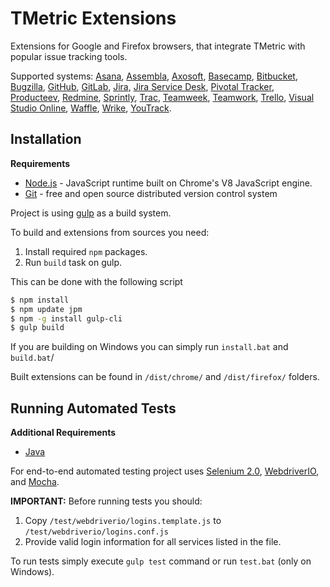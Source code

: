 # TMetric Extensions
Extensions for Google and Firefox browsers, that integrate TMetric with popular issue tracking tools.

Supported systems: [Asana](https://asana.com/), [Assembla](https://www.assembla.com/), [Axosoft](https://www.axosoft.com/), [Basecamp](https://basecamp.com/), [Bitbucket](https://bitbucket.org/), [Bugzilla](https://www.bugzilla.org/), [GitHub](https://github.com/), [GitLab](https://gitlab.com/), [Jira](https://www.atlassian.com/software/jira), [Jira Service Desk](https://www.atlassian.com/software/jira/service-desk), [Pivotal Tracker](https://www.pivotaltracker.com/), [Producteev](https://www.producteev.com/), [Redmine](https://www.redmine.org/), [Sprintly](https://sprint.ly/), [Trac](http://trac.edgewall.org/), [Teamweek](https://teamweek.com/), [Teamwork](https://www.teamwork.com/), [Trello](https://trello.com/), [Visual Studio Online](https://www.visualstudio.com/), [Waffle](https://waffle.io/), [Wrike](https://www.wrike.com/), [YouTrack](https://www.jetbrains.com/youtrack/).

## Installation
**Requirements**
 - [Node.js](https://nodejs.org) - JavaScript runtime built on Chrome's V8 JavaScript engine. 
 - [Git](https://git-scm.com) - free and open source distributed version control system 

Project is using [gulp](http://gulpjs.com/) as a build system.

To build and extensions from sources you need:
1. Install required `npm` packages.
2. Run `build` task on gulp.

This can be done with the following script
```sh
$ npm install
$ npm update jpm
$ npm -g install gulp-cli
$ gulp build
```

If you are building on Windows you can simply run `install.bat` and `build.bat`/

Built extensions can be found in `/dist/chrome/` and `/dist/firefox/` folders.

## Running Automated Tests

**Additional Requirements**
 - [Java](https://www.java.com/download)
 
 For end-to-end automated testing project uses [Selenium 2.0](http://www.seleniumhq.org/projects/webdriver/),
 [WebdriverIO](http://webdriver.io/), and [Mocha](https://mochajs.org/).
 
**IMPORTANT:**
Before running tests you should:
1. Copy `/test/webdriverio/logins.template.js` to `/test/webdriverio/logins.conf.js`   
2. Provide valid login information for all services listed in the file.
 
To run tests simply execute `gulp test` command or run `test.bat` (only on Windows).